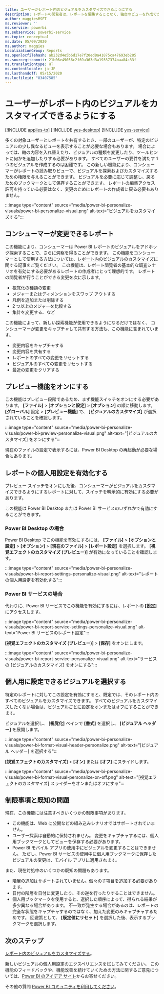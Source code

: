 ```yaml
---
title: ユーザーがレポート内のビジュアルをカスタマイズできるようにする
description: レポートの閲覧者は、レポートを編集することなく、独自のビューを作成できます。
author: maggiesMSFT
ms.reviewer: ''
ms.service: powerbi
ms.subservice: powerbi-service
ms.topic: conceptual
ms.date: 05/09/2020
ms.author: maggies
LocalizationGroup: Reports
ms.openlocfilehash: ab232d4e5b6d17e7f20ed8a41875ca47693eb285
ms.sourcegitcommit: 21b06e49056c2f69a363d3a19337374baa84c83f
ms.translationtype: HT
ms.contentlocale: ja-JP
ms.lasthandoff: 05/15/2020
ms.locfileid: "83407585"
---
```

# <a name="let-users-personalize-visuals-in-a-report"></a>ユーザーがレポート内のビジュアルをカスタマイズできるようにする

[!INCLUDE [applies-to](../includes/applies-to.md)] [!INCLUDE [yes-desktop](../includes/yes-desktop.md)] [!INCLUDE [yes-service](../includes/yes-service.md)]

多くの対象ユーザーとレポートを共有するとき、一部のユーザーが、特定のビジュアルの少し異なるビューを表示することが必要な場合もあります。 場合によっては、軸の内容を入れ替えたり、ビジュアルの種類を変更したり、ツールヒントに何かを追加したりする必要があります。 すべてのユーザーの要件を満たす 1 つのビジュアルを作成するのは困難です。 この新しい機能により、コンシューマーがレポートの読み取りビューで、ビジュアルを探索およびカスタマイズするための権限を与えることができます。 ビジュアルを必要に応じて調整し、戻るためのブックマークとして保存することができます。 レポートの編集アクセス許可を持っている必要はなく、変更のためにレポートの作成者に戻る必要もありません。

:::image type="content" source="media/power-bi-personalize-visuals/power-bi-personalize-visual.png" alt-text="ビジュアルをカスタマイズする":::
 
## <a name="what-report-consumers-can-change"></a>コンシューマーが変更できるレポート

この機能により、コンシューマーは Power BI レポートのビジュアルをアドホック探索することで、さらに洞察を得ることができます。 この機能をコンシューマーとして使用する方法については、[レポート内のビジュアルのカスタマイズ](../consumer/end-user-personalize-visuals.md)に関する記事をご覧ください。 この機能は、レポート閲覧者の基本的な調査シナリオを有効にする必要があるレポートの作成者にとって理想的です。 レポートの閲覧者が行うことができる変更を次に示します。

- 視覚化の種類の変更
- メジャーまたはディメンションをスワップ アウトする
- 凡例を追加または削除する
- 2 つ以上のメジャーを比較する
- 集計を変更する、など

この機能によって、新しい探索機能が使用できるようになるだけではなく、 コンシューマーが変更をキャプチャして共有する方法も、この機能に含まれています。

- 変更内容をキャプチャする
- 変更内容を共有する
- レポートのすべての変更をリセットする
- ビジュアルのすべての変更をリセットする
- 最近の変更をクリアする

## <a name="turn-on-the-preview-feature"></a>プレビュー機能をオンにする

この機能はプレビュー段階であるため、まず機能スイッチをオンにする必要があります。 **[ファイル]**  >  **[オプションと設定]**  >  **[オプション]** の順に移動します。 **[グローバル]** 設定 > **[プレビュー機能]** で、 **[ビジュアルのカスタマイズ]** が選択されていることを確認します。

:::image type="content" source="media/power-bi-personalize-visuals/power-bi-preview-personalize-visual.png" alt-text="[ビジュアルのカスタマイズ] をオンにする":::

現在のファイルの設定で表示するには、Power BI Desktop の再起動が必要な場合もあります。

## <a name="enable-personalization-in-a-report"></a>レポートの個人用設定を有効化する

プレビュー スイッチをオンにした後、コンシューマーがビジュアルをカスタマイズできるようにするレポートに対して、スイッチを明示的に有効にする必要があります。

この機能は Power BI Desktop または Power BI サービスのいずれかで有効にすることができます。

### <a name="in-power-bi-desktop"></a>Power BI Desktop の場合

Power BI Desktop でこの機能を有効にするには、 **[ファイル]**  >  **[オプションと設定]**  >  **[オプション]**  >  **[現在のファイル]**  >  **[レポート設定]** を選択します。 **[視覚エフェクトのカスタマイズ (プレビュー)]** が有効になっていることを確認します。

:::image type="content" source="media/power-bi-personalize-visuals/power-bi-report-settings-personalize-visual.png" alt-text="レポートの個人用設定を有効化する":::

### <a name="in-the-power-bi-service"></a>Power BI サービスの場合

代わりに、Power BI サービスでこの機能を有効にするには、レポートの **[設定]** にアクセスします。

:::image type="content" source="media/power-bi-personalize-visuals/power-bi-report-service-settings-personalize-visual.png" alt-text="Power BI サービスのレポート設定":::

**[視覚エフェクトのカスタマイズ (プレビュー)]**  >  **[保存]** をオンにします。

:::image type="content" source="media/power-bi-personalize-visuals/power-bi-report-service-personalize-visual.png" alt-text="サービスの [ビジュアルのカスタマイズ] をオンにする":::

## <a name="select-visuals-that-can-be-personalized"></a>個人用に設定できるビジュアルを選択する

特定のレポートに対してこの設定を有効にすると、既定では、そのレポート内のすべてのビジュアルをカスタマイズできます。 すべてのビジュアルをカスタマイズしたくない場合は、ビジュアルごとに設定をオンまたはオフにすることができます。

ビジュアルを選択し、 **[視覚化]** ペインで **[書式]** を選択し、 **[ビジュアル ヘッダー]** を展開します。

:::image type="content" source="media/power-bi-personalize-visuals/power-bi-format-visual-header-personalize.png" alt-text="[ビジュアル ヘッダー] を選択する":::
 
**[視覚エフェクトのカスタマイズ]**  >   **[オン]** または **[オフ]** にスライドします。

:::image type="content" source="media/power-bi-personalize-visuals/power-bi-format-visual-personalize-on-off.png" alt-text="[視覚エフェクトのカスタマイズ] スライダーをオンまたはオフにする":::


## <a name="limitations-and-known-issues"></a>制限事項と既知の問題

現在、この機能には注意すべきいくつかの制限事項があります。

- この機能は、Web に公開などの組み込みシナリオではサポートされていません。
- ユーザー探索は自動的に保持されません。 変更をキャプチャするには、個人用ブックマークとしてビューを保存する必要があります。
- Power BI モバイル アプリの使用中にビジュアルを変更することはできません。 ただし、Power BI サービスの使用中に個人用ブックマークに保存したビジュアルの変更は、モバイル アプリに適用されます。

また、現在対処中のいくつかの既知の問題もあります。

- 階層の追加はサポートされていません。個々の子項目を追加する必要があります。
- 日付の階層を日付に変更したり、その逆を行ったりすることはできません。 
- 個人用ブックマークを使用すると、選択した順序によって、得られる結果が多少異なる場合があります。 不一致が発生する場合があるのは、レポートの完全な状態をキャプチャするのではなく、加えた変更のみキャプチャするためです。 回避策として、 **[既定値にリセット]** を選択した後、表示するブックマークを選択します。 

## <a name="next-steps"></a>次のステップ

[レポート内のビジュアルをカスタマイズする](../consumer/end-user-personalize-visuals.md)。     

新しいビジュアルの個人用設定のエクスペリエンスを試してみてください。 この機能のフィードバックや、機能改善を続けていくための方法に関するご意見については、[Power BI のアイデア サイト](https://ideas.powerbi.com/forums/265200-power-bi)からお寄せください。 

その他の質問 [Power BI コミュニティを利用してください](https://community.powerbi.com/)。
